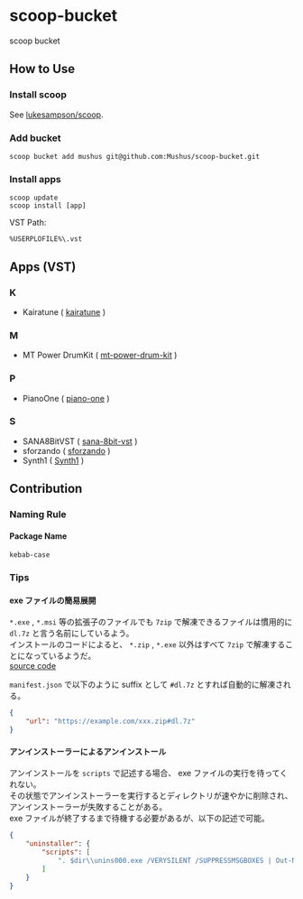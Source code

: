 # scoop-bucket
scoop bucket

## How to Use

### Install scoop

See [lukesampson/scoop](https://github.com/lukesampson/scoop).

### Add bucket

```
scoop bucket add mushus git@github.com:Mushus/scoop-bucket.git
```

### Install apps

```
scoop update
scoop install [app]
```

VST Path:
```
%USERPLOFILE%\.vst
```

## Apps (VST)

### K

* Kairatune ( [kairatune](bucket/kairatune.json) )

### M

* MT Power DrumKit ( [mt-power-drum-kit](bucket/mt-power-drum-kit.json) )

### P

* PianoOne ( [piano-one](bucket/piano-one.json) )

### S

* SANA8BitVST ( [sana-8bit-vst](bucket/sana-8bit-vst.json) )
* sforzando ( [sforzando](bucket/sforzando.json) )
* Synth1 ( [Synth1](bucket/synth1.json) )

## Contribution

### Naming Rule

#### Package Name

```
kebab-case
```

### Tips

#### exe ファイルの簡易展開

`*.exe` , `*.msi` 等の拡張子のファイルでも `7zip` で解凍できるファイルは慣用的に `dl.7z` と言う名前にしているよう。  
インストールのコードによると、 `*.zip` , `*.exe` 以外はすべて `7zip` で解凍することになっているようだ。  
[source code](https://github.com/lukesampson/scoop/blob/ad01bff66750a3a611c0cb0e0af0e5730912a342/lib/install.ps1#L548-L554)

`manifest.json` で以下のように suffix として `#dl.7z` とすれば自動的に解凍される。

```json
{
    "url": "https://example.com/xxx.zip#dl.7z"
}
```

#### アンインストーラーによるアンインストール

アンインストールを `scripts` で記述する場合、 exe ファイルの実行を待ってくれない。  
その状態でアンインストーラーを実行するとディレクトリが速やかに削除され、アンインストーラーが失敗することがある。  
exe ファイルが終了するまで待機する必要があるが、以下の記述で可能。  

```json
{
    "uninstaller": {
        "scripts": [
            ". $dir\\unins000.exe /VERYSILENT /SUPPRESSMSGBOXES | Out-Null"
        ]
    }
}
```
